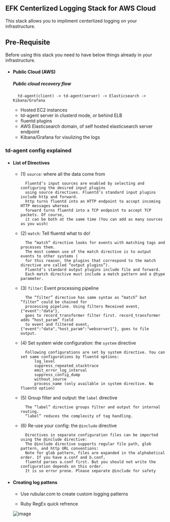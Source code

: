 ## EFK Centerlized Logging Stack for AWS Cloud

This stack allows you to impliment centerlized logging on your infrastructure.

## Pre-Requisite
Before using this stack you need to have below things already in your infrastructure.

* #### Public Cloud (AWS)
	##### Public cloud recovery flow
		td-agent(client) -> td-agent(server) -> Elasticsearch -> Kibana/Grafana 

	* Hosted EC2 instances
	* td-agent server in clusterd mode, or behind ELB
	* fluentd plugins
	* AWS Elasticsearch domain, of self hosted elasticsearch server endpoint
	* Kibana/Grafana for visulizing the logs

### td-agent config explained

 * #### List of Directives
 
	* (1) `source`: where all the data come from 
	
			Fluentd’s input sources are enabled by selecting and configuring the desired input plugins 
			using source directives. Fluentd’s standard input plugins include http and forward. 
			http turns fluentd into an HTTP endpoint to accept incoming HTTP messages whereas 
			forward turns fluentd into a TCP endpoint to accept TCP packets. Of course, 
			it can be both at the same time (You can add as many sources as you wish)
			
	* (2) `match`: Tell fluentd what to do! 
		
			The “match” directive looks for events with matching tags and processes them. 
			The most common use of the match directive is to output events to other systems (
			for this reason, the plugins that correspond to the match directive are called “output plugins”). 
			Fluentd’s standard output plugins include file and forward. 
			Each match directive must include a match pattern and a @type parameter. 
				
	* (3) `filter`: Event processing pipeline 

			The “filter” directive has same syntax as “match” but “filter” could be chained for 
			processing pipeline. Using filters Received event, {"event":"data"}, 
			goes to record_transformer filter first. record_transformer adds “host_param” field  
			to event and filtered event, {"event":"data","host_param":"webserver1"}, goes to file output.

	* (4) Set system wide configuration: the `system` directive
			
			Following configurations are set by system directive. You can set same configurations by fluentd options:					
				log_level
				suppress_repeated_stacktrace
				emit_error_log_interval
				suppress_config_dump
				without_source
				process_name (only available in system directive. No fluentd option)
		
	* (5) Group filter and output: the `label` directive
	
			The “label” directive groups filter and output for internal routing. 
			“label” reduces the complexity of tag handling. 
			

	* (6) Re-use your config: the `@include` directive
		
			Directives in separate configuration files can be imported using the @include directive:
			The @include directive supports regular file path, glob pattern, and http URL conventions:
			Note for glob pattern, files are expanded in the alphabetical order. If you have a.conf and b.conf, 
			fluentd parses a.conf first. But you should not write the configuration depends on this order. 
			It is so error prone. Please separate @include for safety
			
	
 
 * #### Creating log pattens
 
	* Use rubular.com to create custom logging patterns
			
	* Ruby RegEx quick refrence
		
	![image](https://user-images.githubusercontent.com/17526588/36933686-573983e4-1f03-11e8-8086-17b17e9e6f84.png)
